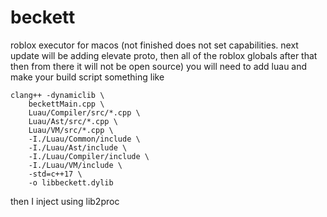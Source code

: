 # beckett
roblox executor for macos (not finished does not set capabilities. next update will be adding elevate proto, then all of the roblox globals after that then from there it will not be open source)
you will need to add luau and make your build script something like 
```
clang++ -dynamiclib \
    beckettMain.cpp \
    Luau/Compiler/src/*.cpp \
    Luau/Ast/src/*.cpp \
    Luau/VM/src/*.cpp \
    -I./Luau/Common/include \
    -I./Luau/Ast/include \
    -I./Luau/Compiler/include \
    -I./Luau/VM/include \
    -std=c++17 \
    -o libbeckett.dylib
```
then I inject using lib2proc
